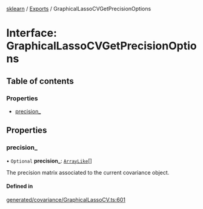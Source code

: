 [sklearn](../readme.md) / [Exports](../modules.md) / GraphicalLassoCVGetPrecisionOptions

# Interface: GraphicalLassoCVGetPrecisionOptions

## Table of contents

### Properties

- [precision\_](GraphicalLassoCVGetPrecisionOptions.md#precision_)

## Properties

### precision\_

• `Optional` **precision\_**: [`ArrayLike`](../modules.md#arraylike)[]

The precision matrix associated to the current covariance object.

#### Defined in

[generated/covariance/GraphicalLassoCV.ts:601](https://github.com/transitive-bullshit/scikit-learn-ts/blob/367336a/packages/sklearn/src/generated/covariance/GraphicalLassoCV.ts#L601)
